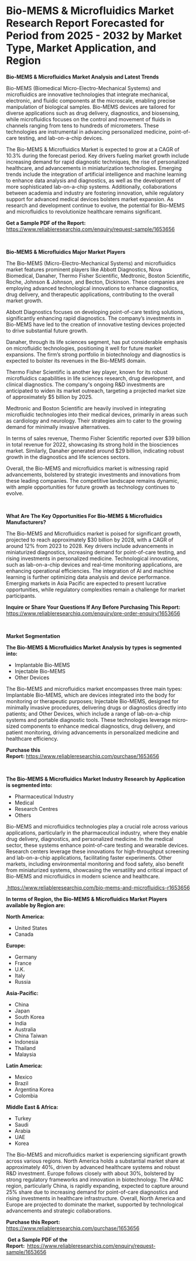 <p><h1>Bio-MEMS & Microfluidics Market Research Report Forecasted for Period from 2025 -  2032 by Market Type, Market Application, and Region</h1></p><p><strong>Bio-MEMS & Microfluidics Market Analysis and Latest Trends</strong></p>
<p><p>Bio-MEMS (Biomedical Micro-Electro-Mechanical Systems) and microfluidics are innovative technologies that integrate mechanical, electronic, and fluidic components at the microscale, enabling precise manipulation of biological samples. Bio-MEMS devices are tailored for diverse applications such as drug delivery, diagnostics, and biosensing, while microfluidics focuses on the control and movement of fluids in channels ranging from tens to hundreds of micrometers. These technologies are instrumental in advancing personalized medicine, point-of-care testing, and lab-on-a-chip devices.</p><p>The Bio-MEMS & Microfluidics Market is expected to grow at a CAGR of 10.3% during the forecast period. Key drivers fueling market growth include increasing demand for rapid diagnostic techniques, the rise of personalized healthcare, and advancements in miniaturization technologies. Emerging trends include the integration of artificial intelligence and machine learning to enhance data analysis and diagnostics, as well as the development of more sophisticated lab-on-a-chip systems. Additionally, collaborations between academia and industry are fostering innovation, while regulatory support for advanced medical devices bolsters market expansion. As research and development continue to evolve, the potential for Bio-MEMS and microfluidics to revolutionize healthcare remains significant.</p></p>
<p><strong>Get a Sample PDF of the Report:&nbsp;</strong> <a href="https://www.reliableresearchiq.com/enquiry/request-sample/1653656?utm_campaign=2947&utm_medium=2&utm_source=Github&utm_content=ia&utm_term=13042025&utm_id=bio-mems-microfluidics">https://www.reliableresearchiq.com/enquiry/request-sample/1653656</a></p>
<p>&nbsp;</p>
<p><strong>Bio-MEMS & Microfluidics Major Market Players</strong></p>
<p><p>The Bio-MEMS (Micro-Electro-Mechanical Systems) and microfluidics market features prominent players like Abbott Diagnostics, Nova Biomedical, Danaher, Thermo Fisher Scientific, Medtronic, Boston Scientific, Roche, Johnson & Johnson, and Becton, Dickinson. These companies are employing advanced technological innovations to enhance diagnostics, drug delivery, and therapeutic applications, contributing to the overall market growth.</p><p>Abbott Diagnostics focuses on developing point-of-care testing solutions, significantly enhancing rapid diagnostics. The company’s investments in Bio-MEMS have led to the creation of innovative testing devices projected to drive substantial future growth.</p><p>Danaher, through its life sciences segment, has put considerable emphasis on microfluidic technologies, positioning it well for future market expansions. The firm’s strong portfolio in biotechnology and diagnostics is expected to bolster its revenues in the Bio-MEMS domain.</p><p>Thermo Fisher Scientific is another key player, known for its robust microfluidics capabilities in life sciences research, drug development, and clinical diagnostics. The company's ongoing R&D investments are anticipated to widen its market outreach, targeting a projected market size of approximately $5 billion by 2025.</p><p>Medtronic and Boston Scientific are heavily involved in integrating microfluidic technologies into their medical devices, primarily in areas such as cardiology and neurology. Their strategies aim to cater to the growing demand for minimally invasive alternatives.</p><p>In terms of sales revenue, Thermo Fisher Scientific reported over $39 billion in total revenue for 2022, showcasing its strong hold in the biosciences market. Similarly, Danaher generated around $29 billion, indicating robust growth in the diagnostics and life sciences sectors.</p><p>Overall, the Bio-MEMS and microfluidics market is witnessing rapid advancements, bolstered by strategic investments and innovations from these leading companies. The competitive landscape remains dynamic, with ample opportunities for future growth as technology continues to evolve.</p></p>
<p>&nbsp;</p>
<p><strong>What Are The Key Opportunities For Bio-MEMS & Microfluidics Manufacturers?</strong></p>
<p><p>The Bio-MEMS and Microfluidics market is poised for significant growth, projected to reach approximately $30 billion by 2028, with a CAGR of around 12% from 2023 to 2028. Key drivers include advancements in miniaturized diagnostics, increasing demand for point-of-care testing, and rising investments in personalized medicine. Technological innovations, such as lab-on-a-chip devices and real-time monitoring applications, are enhancing operational efficiencies. The integration of AI and machine learning is further optimizing data analysis and device performance. Emerging markets in Asia Pacific are expected to present lucrative opportunities, while regulatory complexities remain a challenge for market participants.</p></p>
<p><strong>Inquire or Share Your Questions If Any Before Purchasing This Report:</strong> <a href="https://www.reliableresearchiq.com/enquiry/pre-order-enquiry/1653656?utm_campaign=2947&utm_medium=2&utm_source=Github&utm_content=ia&utm_term=13042025&utm_id=bio-mems-microfluidics">https://www.reliableresearchiq.com/enquiry/pre-order-enquiry/1653656</a></p>
<p>&nbsp;</p>
<p><strong>Market Segmentation</strong></p>
<p><strong>The Bio-MEMS & Microfluidics Market Analysis by types is segmented into:</strong></p>
<p><ul><li>Implantable Bio-MEMS</li><li>Injectable Bio-MEMS</li><li>Other Devices</li></ul></p>
<p><p>The Bio-MEMS and microfluidics market encompasses three main types: Implantable Bio-MEMS, which are devices integrated into the body for monitoring or therapeutic purposes; Injectable Bio-MEMS, designed for minimally invasive procedures, delivering drugs or diagnostics directly into patients; and Other Devices, which include a range of lab-on-a-chip systems and portable diagnostic tools. These technologies leverage micro-sized components to enhance medical diagnostics, drug delivery, and patient monitoring, driving advancements in personalized medicine and healthcare efficiency.</p></p>
<p><strong>Purchase this Report:&nbsp;</strong><a href="https://www.reliableresearchiq.com/purchase/1653656?utm_campaign=2947&utm_medium=2&utm_source=Github&utm_content=ia&utm_term=13042025&utm_id=bio-mems-microfluidics">https://www.reliableresearchiq.com/purchase/1653656</a></p>
<p>&nbsp;</p>
<p><strong>The Bio-MEMS & Microfluidics Market Industry Research by Application is segmented into:</strong></p>
<p><ul><li>Pharmaceutical Industry</li><li>Medical</li><li>Research Centres</li><li>Others</li></ul></p>
<p><p>Bio-MEMS and microfluidics technologies play a crucial role across various applications, particularly in the pharmaceutical industry, where they enable drug delivery, diagnostics, and personalized medicine. In the medical sector, these systems enhance point-of-care testing and wearable devices. Research centers leverage these innovations for high-throughput screening and lab-on-a-chip applications, facilitating faster experiments. Other markets, including environmental monitoring and food safety, also benefit from miniaturized systems, showcasing the versatility and critical impact of Bio-MEMS and microfluidics in modern science and healthcare.</p></p>
<p><a href="https://www.reliableresearchiq.com/bio-mems-and-microfluidics-r1653656?utm_campaign=2947&utm_medium=2&utm_source=Github&utm_content=ia&utm_term=13042025&utm_id=bio-mems-microfluidics">&nbsp;https://www.reliableresearchiq.com/bio-mems-and-microfluidics-r1653656</a></p>
<p><strong>In terms of Region, the Bio-MEMS & Microfluidics Market Players available by Region are:</strong></p>
<p>
    <p> <strong> North America: </strong>
        <ul>
            <li>United States</li>
            <li>Canada</li>
        </ul>
        </p> 
    <p> <strong> Europe: </strong>
        <ul>
            <li>Germany</li>
            <li>France</li>
            <li>U.K.</li>
            <li>Italy</li>
            <li>Russia</li>
        </ul>
        </p> 
    <p> <strong> Asia-Pacific: </strong>
        <ul>
            <li>China</li>
            <li>Japan</li>
            <li>South Korea</li>
            <li>India</li>
            <li>Australia</li>
            <li>China Taiwan</li>
            <li>Indonesia</li>
            <li>Thailand</li>
            <li>Malaysia</li>
        </ul>
        </p> 
    <p> <strong> Latin America: </strong>
        <ul>
            <li>Mexico</li>
            <li>Brazil</li>
            <li>Argentina Korea</li>
            <li>Colombia</li>
        </ul>
        </p> 
    <p> <strong> Middle East & Africa: </strong>
        <ul>
            <li>Turkey</li>
            <li>Saudi</li>
            <li>Arabia</li>
            <li>UAE</li>
            <li>Korea</li>
        </ul>
    </p>
    </p>
<p><p>The Bio-MEMS and microfluidics market is experiencing significant growth across various regions. North America holds a substantial market share at approximately 40%, driven by advanced healthcare systems and robust R&D investment. Europe follows closely with about 30%, bolstered by strong regulatory frameworks and innovation in biotechnology. The APAC region, particularly China, is rapidly expanding, expected to capture around 25% share due to increasing demand for point-of-care diagnostics and rising investments in healthcare infrastructure. Overall, North America and Europe are projected to dominate the market, supported by technological advancements and strategic collaborations.</p></p>
<p><strong>Purchase this Report: </strong><a href="https://www.reliableresearchiq.com/purchase/1653656?utm_campaign=2947&utm_medium=2&utm_source=Github&utm_content=ia&utm_term=13042025&utm_id=bio-mems-microfluidics">https://www.reliableresearchiq.com/purchase/1653656</a></p>
<p>&nbsp;<strong>Get a Sample PDF of the Report:&nbsp;&nbsp;</strong><a href="https://www.reliableresearchiq.com/enquiry/request-sample/1653656?utm_campaign=2947&utm_medium=2&utm_source=Github&utm_content=ia&utm_term=13042025&utm_id=bio-mems-microfluidics">https://www.reliableresearchiq.com/enquiry/request-sample/1653656</a></p>
<p><strong></strong></p>
<p><p></p><p></p><p></p></p>
